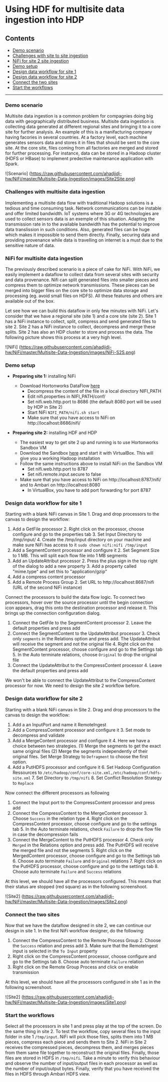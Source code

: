 # Using HDF for multisite data ingestion into HDP

## Contents
  - [Demo scenario](https://github.com/ahadjidj-hw/NiFi/blob/master/Multisite-Data-Ingestion/README.md#demo-scenario)
  - [Challenges with site to site ingestion](https://github.com/ahadjidj-hw/NiFi/blob/master/Multisite-Data-Ingestion/README.md#challenges-with-site-to-site-ingestion)
  - [NiFi for site 2 site ingestion](https://github.com/ahadjidj-hw/NiFi/blob/master/Multisite-Data-Ingestion/README.md#nifi-for-site-2-site-ingestion)
  - [Demo setup](https://github.com/ahadjidj-hw/NiFi/blob/master/Multisite-Data-Ingestion/README.md#demo-setup)
  - [Design data workflow for site 1](https://github.com/ahadjidj-hw/NiFi/blob/master/Multisite-Data-Ingestion/README.md#design-data-workflow-for-site-1)
  - [Design data workflow for site 2](https://github.com/ahadjidj-hw/NiFi/blob/master/Multisite-Data-Ingestion/README.md#design-data-workflow-for-site-2)
  - [Connect the two sites](https://github.com/ahadjidj-hw/NiFi/blob/master/Multisite-Data-Ingestion/README.md#connect-the-two-sites)
  - [Start the workflows](https://github.com/ahadjidj-hw/NiFi/blob/master/Multisite-Data-Ingestion/README.md#start-the-workflows)
  
---------------
  
### Demo scenario
Multisite data ingestion is a common problem for compagnies doing big data with geographically distributed business. 
Multisite data ingestion is collecting data generated at different regional sites and bringing it to a core site for further analysis. 
An example of this is a manifacturing company having facories in several countries. 
At a factory level, each machine generates sensors data and stores it in files that should be sent to the core site. 
At the core site, files coming from all factories are merged and stored for further processing. 
For instance, data can be stored in a Hadoop cluster (HDFS or HBase) to implement predective maintenance application with Spark.

![Scenario] (https://raw.githubusercontent.com/ahadjidj-hw/NiFi/master/Multisite-Data-Ingestion/images/Site2Site.png)

### Challenges with multisite data ingestion
Implementing a multisite data flow with traditional Hadoop solutions is a tedious and time consuming task. 
Network communications can be instable and offer limited bandwidth. 
IoT systems where 3G or 4G technologies are used to collect sensors data is an exemple of this situation.
Adapting the transmission rate in to the available bandwidth has the potential to improve data translission in such conditions. 
Also, generated files can be huge which makes it impossible to send them directly. 
Finally, securing data and providing provenance while data is travelling on internet is a must due to the sensitive nature of data.

### NiFi for multisite data ingestion
The previously described scenario is a piece of cake for NiFi. With NiFi, we easily implement a dataflow to collect data from several sites with security and data provenance.
Nifi can split generated files into smaller pieces and compress them to optimize network transmissions. 
These pieces can be merged into bigger files on the core site to optimize data storage and processing (eg. avoid small files on HDFS).
All these features and others are available out of the box.

Let see how we can build this dataflow in only few minutes with NiFi. Let's consider that we have a regional site (site 1) and a core site (site 2).
Site 1 has a NiFi instance to collect, split, compress and send generated files to site 2. Site 2 has a NiFi instance to collect, decompress and merge these splits.
Site 2 has also an HDP cluster to store and process the data. The following picture shows this process at a very high level.

![NiFi] (https://raw.githubusercontent.com/ahadjidj-hw/NiFi/master/Multisite-Data-Ingestion/images/NiFi-S2S.png)

### Demo setup

- **Preparing site 1:** installing NiFi
  - Download Hortonworks DataFlow [here](http://hortonworks.com/hdp/downloads/#hdf)
	- Decompress the content of the file in a local directory NIFI_PATH
	- Edit nifi.properties in NIFI_PATH/conf/
	- Set nifi.web.http.port to 8686 (the default 8080 port will be used by HDP in Site 2)
	- Start NiFi `NIFI_PATH/nifi.sh start`
	- Make sure that you have access to NiFi on http://localhost:8686/nifi/
	
- **Preparing site 2:** installing HDF and HDP
  - The easiest way to get site 2 up and running is to use Hortonworks Sandbox VM
  - Download the Sandbox [here](http://hortonworks.com/products/hortonworks-sandbox/#install) and start it with VirtualBox. This will give you a working Hadoop installation
  - Follow the same instructions above to install NiFi on the Sandbox VM
    - Set nifi.web.http.port to 8787
    - Set nifi.remote.input.secure to false
  - Make sure that you have access to NiFi on http://localhost:8787/nifi/ and to Ambari on http://localhost:8080
    - In VirtualBox, you have to add port forwarding for port 8787
    
### Design data workflow for site 1

Starting with a blank NiFi canvas in Site 1. Drag and drop processors to the canvas to design the workflow:

1. Add a GetFile processor
	2. Right click on the processor, choose configure and go to the properties tab
	3. Set Input Directory to /tmp/input/
	4. Create the /tmp/input directory on your machine and make sure NiFi has access to it `sudo chown nifi:nifi /tmp/input`
1. Add a SegmentContent processor and configure it
	2. Set Segment Size to 1 MB. This will split each flow file into 1 MB segments
1. Add an UpdateAttribut processor
	2. Press the plus sign in the top right of the dialog to add a new property
	3. Add a property called "mime.type" and set this to "application/gzip"
1. Add a compress content processor
1. Add a Remote Process Group
	2. Set URL to http://localhost:8687/nifi (URL of the second NiFi instance)

Connect the processors to build the data flow logic. To connect two processors, hover over the source processor until the begin connection icon appears, drag this onto the destination processor and release it. This brings up the connection configuration dialog.

1. Connect the GetFile to the SegmentContent processor
	2. Leave the default properties and press add
2. Connect the SegmentContent to the UpdateAttribut processor
	3. Check only `segments` in the Relations option and press add. The UpdateAttribut will receive the segment and not the original file
	4. Right click on the SegmentContent processor, choose configure and go to the Settings tab
	5. In the Auto terminate relations, choose `Original` to drop the original file
3. Connect the UpdateAttribut to the CompressContent processor
	4. Leave the default properties and press add

We won't be able to connect the UpdateAttribut to the CompressContent processor for now. We need to design the site 2 workflow before.

### Design data workflow for site 2

Starting with a blank NiFi canvas in Site 2. Drag and drop processors to the canvas to design the workflow:

1. Add a an InputPort and name it RemoteIngest
2. Add a CompressContent processor and configure it
	3. Set mode to decompress and validate
3. Add a MergeContent processor and configure it 
	4. Here we have a choice between two strategies. (1) Merge the segments to get the exact same original files (2) Merge the segments independently of their original files. Set Merge Strategy to `Defragment` to choose the first option.
5. Add a PutHDFS processor and configure it
	6. Set Hadoop Configuration Ressources to `/etc/hadoop/conf/core-site.xml,/etc/hadoop/conf/hdfs-site.xml` 
	7. Set Directory to `/tmp/nifi`
	8. Set Conflict Resolution Strategy to `Replace`

Now connect the different processors as following

1. Connect the Input port to the CompressContent processor and press add
2. Connect the CompressContent to the MergeContent processor
	3. Choose `Success` in the relation type
	4. Right click on the CompressContent processor, choose configure and go to the settings tab
	5. In the Auto terminate relations, check `Failure` to drop the flow file in case the decompression fails
3. Connect the MergeContent to the PutHDFS processor
	4. Check only `Merged` in the Relations option and press add. The PutHDFS will receive the merged file and not the segments
	5. Right click on the MergedContent processor, choose configure and go to the Settings tab
	6. Choose auto terminate `Failure` and `Original` relations
	7. Right click on the PutHDFS processor, choose configure and go to the settings tab
	8. Choose auto terminate `Failure` and `Success` relations

At this level, we should have all the processors configured. This means that their status are stopped (red square) as in the following screenshoot.

![Site2] (https://raw.githubusercontent.com/ahadjidj-hw/NiFi/master/Multisite-Data-Ingestion/images/Site2.png)

### Connect the two sites

Now that we have the dataflow designed in site 2, we can continue our design in site 1. In the first NiFi workflow designer, do the following:

1. Connect the CompressContent to the Remote Process Group
	2. Choose the `Success` relation and press add
	3. Make sure that the RemoteIngest input is selected in the `To Input` property
4. Right click on the CompressContent processor, choose configure and go to the Settings tab
	8. Choose auto terminate `Failure` relation
9. Right click on the Remote Group Process and click on enable transmission

At this level, we should have all the processors configured in site 1 as in the following screenshoot.

![Site2] (https://raw.githubusercontent.com/ahadjidj-hw/NiFi/master/Multisite-Data-Ingestion/images/Site1.png)

### Start the workflows

Select all the processors in site 1 and press play at the top of the screen. Do the same thing in site 2. To test the workflow, copy several files to the input folder in site 1 `/tmp/input`. NiFi will pick those files, splits them into 1 MB pieces, compress each piece and sends them to Site 2. NiFi in Site 2 receives the compressed pieces, decompress them, and merges pieces from them same file together to reconstruct the original files. Finally, those files are stored in HDFS in `/tmp/nifi`. Take a minute to verify this behaviour and observe the number of input/output files in each processor as well as the number of input/output bytes. Finally, verify that you have received the files in HDFS through Ambari HDFS view.
